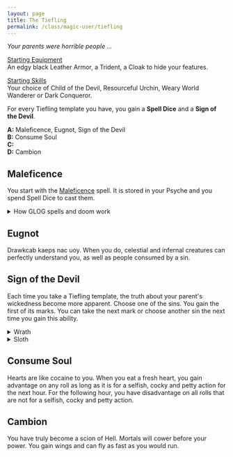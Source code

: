 ```yaml
---
layout: page
title: The Tiefling
permalink: /class/magic-user/tiefling
---
```


_Your parents were horrible people ..._

<ins>Starting Equipment</ins><br>
An edgy black Leather Armor, a Trident, a Cloak to hide your features.

<ins>Starting Skills</ins><br>
Your choice of Child of the Devil, Resourceful Urchin, Weary World Wanderer or Dark Conqueror.

For every Tiefling template you have, you gain a **Spell Dice** and a **Sign of the Devil**.

**A:** Maleficence, Eugnot, Sign of the Devil<br>
**B:** Consume Soul<br>
**C:** <br>
**D:** Cambion<br>

## Maleficence
You start with the [Maleficence](/2020/11/13/maleficence/) spell. It is stored in your Psyche and you spend Spell Dice to cast them.

<details markdown="1">
<summary>How GLOG spells and doom work</summary>
<ins>Spell Dice (SD)</ins><br>
You get 1 per Tiefling template. They are D6s.

Whenever you cast a spell, you choose how many SD to invest into it. The result of the spell depends on the number of [dice] and their [sum].

If a SD rolls a 1, 2 or 3, you don’t lose it. Otherwise, you lose it until you get a night of sleep. You can’t cast without SD.

Every time you roll doubles you get closer to *Catastrophe*.

<ins>Catastrophe</ins><br>
Every time you roll doubles you gain 1 *Doom Point*. Every time you gain a _Doom Point_, roll a D20. If you roll equal to or below your doom score, you trigger a [catastrophe](/list/spell-catastrophe).
</details>

## Eugnot
Drawkcab kaeps nac uoy. When you do, celestial and infernal creatures can perfectly understand you, as well as people consumed by a sin.

## Sign of the Devil
Each time you take a Tiefling template, the truth about your parent's wickedness become more apparent. Choose one of the sins. You gain the first of its marks. You can take the next mark or choose another sin the next time you gain this ability.

<details markdown="1">
<summary>Wrath</summary>
1. _Your parents commited a violent murder. They felt no remorse._ <br> You have two horns on your head. You can split the damage of Maleficence into as many targets in range as you like.
2. _You were born after after your parents went on a rempage, killing dozens of innocents._ <br> Blood constantly drips from your hands. You know the [Red Hands of Wrath](/2020/11/12/red-hands-of-wrath/) spell.
3. _Your parents were genocidal conquerors and committed countless horrors._ <br> Your eyes become pure flame. You know the [Detonate Corpse](/2020/11/13/detonate-corpse/) spell.
4. _You are the spawn of an infernal general of the legions of Hell._ <br> Your flesh shrinks over your face, revealing your skull. You can see in a room which creature (including yourself and your friends) has the least amount of HP. You inflict maximum damage against them.
</details>

<details markdown="1">
<summary>Sloth</summary>
1. _Your siblings all died of neglect before you were born._ <br> Your skin is a weird color. You resist the damage type inflicted by your maleficence
</details>

## Consume Soul
Hearts are like cocaine to you. When you eat a fresh heart, you gain advantage on any roll as long as it is for a selfish, cocky and petty action for the next hour. For the following hour, you have disadvantage on all rolls that are not for  a selfish, cocky and petty action.

## Cambion
You have truly become a scion of Hell. Mortals will cower before your power. You gain wings and can fly as fast as you would run.
